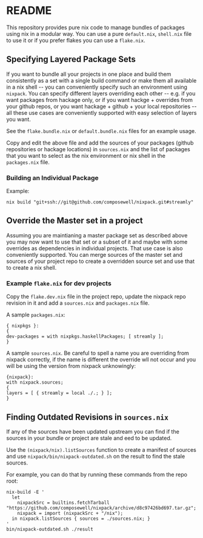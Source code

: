 # README

This repository provides pure nix code to manage bundles of packages using nix
in a modular way. You can use a pure `default.nix`, `shell.nix` file to use it
or if you prefer flakes you can use a `flake.nix`.

## Specifying Layered Package Sets

If you want to bundle all your projects in one place and build them
consistently as a set with a single build command or make them
all available in a nix shell -- you can conveniently specify such
an environment using `nixpack`. You can specify different layers
overriding each other -- e.g. if you want packages from hackage only,
or if you want hackge + overrides from your github repos, or you want
hackage + github + your local repositories -- all these use cases are
conveniently supported with easy selection of layers you want.

See the `flake.bundle.nix` or `default.bundle.nix` files for an example usage.

Copy and edit the above file and add the sources of your packages
(github repositories or hackage locations) in `sources.nix` and the list
of packages that you want to select as the nix environment or nix shell
in the `packages.nix` file.

### Building an Individual Package

Example:
```
nix build "git+ssh://git@github.com/composewell/nixpack.git#streamly"
```

## Override the Master set in a project

Assuming you are maintianing a master package set as described above
you may now want to use that set or a subset of it and maybe with some
overrides as dependencies in individual projects. That use case is also
conveniently supported. You can merge sources of the master set and
sources of your project repo to create a overridden source set and use
that to create a nix shell.

### Example `flake.nix` for dev projects

Copy the `flake.dev.nix` file in the project repo, update the
nixpack repo revision in it and add a `sources.nix` and
`packages.nix` file.

A sample `packages.nix`:

```
{ nixpkgs }:
{
dev-packages = with nixpkgs.haskellPackages; [ streamly ];
}
```

A sample `sources.nix`. Be careful to spell a name you are overriding from
nixpack correctly, if the name is different the override wll not
occur and you will be using the version from nixpack unknowingly:

```
{nixpack}:
with nixpack.sources;
{
layers = [ { streamly = local ./.; } ];
}
```

## Finding Outdated Revisions in `sources.nix`

If any of the sources have been updated upstream you can find if the
sources in your bundle or project are stale and eed to be updated.

Use the `(nixpack/nix).listSources` function to create a manifest of sources
and use `nixpack/bin/nixpack-outdated.sh` on the result to find the stale sources.

For example, you can do that by running these commands from the repo root:
```
nix-build -E '
  let
    nixpackSrc = builtins.fetchTarball "https://github.com/composewell/nixpack/archive/d8c97426bd697.tar.gz";
    nixpack = import (nixpackSrc + "/nix");
  in nixpack.listSources { sources = ./sources.nix; }
'
bin/nixpack-outdated.sh ./result
```
